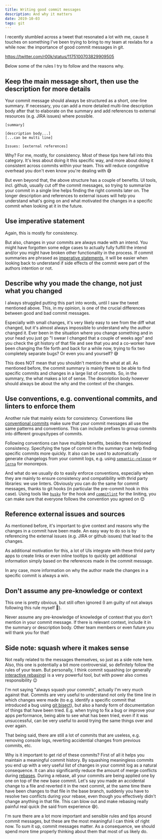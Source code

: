 ```yaml
---
title: Writing good commit messages
description: And why it matters
date: 2019-10-03
tags: git
---
```


I recently stumbled across a tweet that resonated a lot with me, cause it touches on something I've been trying to bring to my team at rexlabs for a while now: the importance of good commit messages in git.

https://twitter.com/r00k/status/1175100703829909505

Below some of the rules I try to follow and the reasons why.

## Keep the main message short, then use the description for more details

Your commit message should always be structured as a short, one-line summary. If necessary, you can add a more detailed multi-line description body after that to elaborate on the summary and add references to external resources (e.g. JIRA issues) where possible.

```
[summary]

[description body...]
[...can be multi line]

Issues: [external references]
```

Why? For me, mostly, for consistency. Most of these tips here fall into this category. It's less about doing it this specific way, and more about doing it consistent across commits within your team. This will reduce congnitive overhead you don't even know you're dealing with 😅

But even beyond that, the above structure has a couple of benefits. UI tools, incl. github, usually cut off the commit messages, so trying to summarize your commit in a single line helps finding the right commits later on. The longer description and references to external issues will help you understand what's going on and what motivated the changes in a specific commit when looking at it in the future.

## Use imperative statement

Again, this is mostly for consistency.

But also, changes in your commits are always made with an intend. You might have forgotten some edge cases to actually fully fulfill the intend and/or you might have broken other functionality in the process. If commit summaries are phrased as [imperative statements](https://www.k12reader.com/4-sentence-types/), it will be easier when looking back to understand if side effects of the commit were part of the authors intention or not.

## Describe why you made the change, not just what you changed

I always struggled putting this part into words, until I saw the tweet mentioned above. This, in my opinion, is one of the crucial differences between good and bad commit messages.

Especially with small changes, it's very likely easy to see from the diff what changed, but it's almost always impossible to understand why the author changed it. Ever been in the situation where you change something and in your head you just go "I swear I changed that a couple of weeks ago" and you check the git history of that file and see that you and a co-worker have been changing the file forth and back for a while now, trying to fix two completely separate bugs? Or even you and yourself? 😅

This does NOT mean that you shouldn't mention the what at all. As mentioned before, the commit summary is mainly there to be able to find specific commits and changes in a large list of commits. So, in the summary, the what makes a lot of sense. The description body however should always be about the why and the context of the changes.

## Use conventions, e.g. conventional commits, and linters to enforce them

Another rule that mainly exists for consistency. Conventions like [conventional commits](https://www.conventionalcommits.org/en/v1.0.0/) make sure that your commit messages all use the same patterns and conventions. This can include prefixes to group commits into different groups/types of commits.

Following conventions can have multiple benefits, besides the mentioned consistency. Specifying the type of commit in the summary can help finding specific commits more quickly. It also can be used to automatically generate changelogs from your commit logs, e.g. using [`semantic-release`](https://github.com/semantic-release/semantic-release) or [`lerna`](https://github.com/lerna/lerna) for monorepos.

And what do we usually do to easily enforce conventions, especially when they are mainly to ensure consistency and compatibility with thrid party libraries: we use linters. Obviously you can do the same for commit messages, thanks to git hooks (in particular the pre-commit hook in this case). Using tools like [`husky`](https://github.com/typicode/husky) for the hook and [`commitlint`](https://github.com/conventional-changelog/commitlint) for the liniting, you can make sure that everyone follows the convention you agreed on 😊

## Reference external issues and sources

As mentioned before, it's important to give context and reasons why the changes in a commit have been made. An easy way to do so is by referencing the external issues (e.g. JIRA or github issues) that lead to the changes.

As additional motivation for this, a lot of UIs integrate with these thrid party apps to create links or even inline tooltips to quickly get additional information simply based on the references made in the commit message.

In any case, more information on why the author made the changes in a specific commit is always a win.

## Don't assume any pre-knowledge or context

This one is pretty obvious, but still often ignored (I am guilty of not always following this rule myself 🙈).

Never assume any pre-knowledge of knowledge of context that you don't mention in your commit message. If there is relevant context, include it in the summary or description body. Other team members or even future you will thank you for that!

## Side note: squash where it makes sense

Not really related to the messages themselves, so just as a side note here. Also, this one is potentially a bit more controversial, so definitely follow the rules of your team. But personally, I think commit squashing (or generally [interactive rebasing](https://git-scm.com/book/en/v2/Git-Tools-Rewriting-History)) is a very powerful tool, but with power also comes responsibility 😉

I'm not saying "always squash your commits", actually I'm very much against that. Commits are very useful to understand not only the time line in which changes were made (to e.g. identify a specific commit that introduced a bug using [git bisect](https://git-scm.com/docs/git-bisect)), but also a handy form of documentation of things that have been tried. E.g. when trying to fix a bug or improve your apps performance, being able to see what has been tried, even if it was unsuccessful, can be very useful to avoid trying the same things over and over again.

That being said, there are still a lot of commits that are useless, e.g. removing console logs, reverting accidential changes from previous commits, etc.

Why is it important to get rid of these commits? First of all it helps you maintain a meaningful commit history. By squashing meaningless commits you end up with a very useful list of changes in your commit log as a natural consequence. It can also significantly reduce the amount of merge conflicts during [rebases](https://git-scm.com/docs/git-rebase). During a rebase, all your commits are being applied one by one on top of the new base commit. Let's say you made an accidental change to a file and reverted it in the next commit, at the same time there have been changes to that file in the base branch, suddenly you have to resolve two conflicts during your rebase, even though you effectively didn't change anything in that file. This can blow out and make rebasing really painful real quick (he said from experience 😅).

I'm sure there are a lot more important and sensible rules and tips around commit messages, but these are the most meaningful I can think of right now. To sum it up, commit messages matter. As a consequence, we should spend more time properly thinking about them that most of us likely do.
